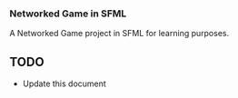 ### Networked Game in SFML
A Networked Game project in SFML for learning purposes.

## TODO
- Update this document